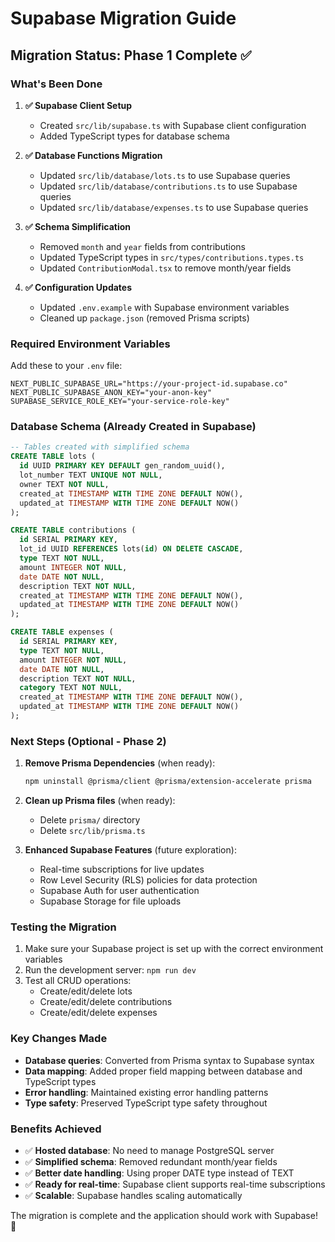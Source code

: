 # Supabase Migration Guide

## Migration Status: Phase 1 Complete ✅

### What's Been Done

1. **✅ Supabase Client Setup**

   - Created `src/lib/supabase.ts` with Supabase client configuration
   - Added TypeScript types for database schema

2. **✅ Database Functions Migration**

   - Updated `src/lib/database/lots.ts` to use Supabase queries
   - Updated `src/lib/database/contributions.ts` to use Supabase queries
   - Updated `src/lib/database/expenses.ts` to use Supabase queries

3. **✅ Schema Simplification**

   - Removed `month` and `year` fields from contributions
   - Updated TypeScript types in `src/types/contributions.types.ts`
   - Updated `ContributionModal.tsx` to remove month/year fields

4. **✅ Configuration Updates**
   - Updated `.env.example` with Supabase environment variables
   - Cleaned up `package.json` (removed Prisma scripts)

### Required Environment Variables

Add these to your `.env` file:

```env
NEXT_PUBLIC_SUPABASE_URL="https://your-project-id.supabase.co"
NEXT_PUBLIC_SUPABASE_ANON_KEY="your-anon-key"
SUPABASE_SERVICE_ROLE_KEY="your-service-role-key"
```

### Database Schema (Already Created in Supabase)

```sql
-- Tables created with simplified schema
CREATE TABLE lots (
  id UUID PRIMARY KEY DEFAULT gen_random_uuid(),
  lot_number TEXT UNIQUE NOT NULL,
  owner TEXT NOT NULL,
  created_at TIMESTAMP WITH TIME ZONE DEFAULT NOW(),
  updated_at TIMESTAMP WITH TIME ZONE DEFAULT NOW()
);

CREATE TABLE contributions (
  id SERIAL PRIMARY KEY,
  lot_id UUID REFERENCES lots(id) ON DELETE CASCADE,
  type TEXT NOT NULL,
  amount INTEGER NOT NULL,
  date DATE NOT NULL,
  description TEXT NOT NULL,
  created_at TIMESTAMP WITH TIME ZONE DEFAULT NOW(),
  updated_at TIMESTAMP WITH TIME ZONE DEFAULT NOW()
);

CREATE TABLE expenses (
  id SERIAL PRIMARY KEY,
  type TEXT NOT NULL,
  amount INTEGER NOT NULL,
  date DATE NOT NULL,
  description TEXT NOT NULL,
  category TEXT NOT NULL,
  created_at TIMESTAMP WITH TIME ZONE DEFAULT NOW(),
  updated_at TIMESTAMP WITH TIME ZONE DEFAULT NOW()
);
```

### Next Steps (Optional - Phase 2)

1. **Remove Prisma Dependencies** (when ready):

   ```bash
   npm uninstall @prisma/client @prisma/extension-accelerate prisma
   ```

2. **Clean up Prisma files** (when ready):

   - Delete `prisma/` directory
   - Delete `src/lib/prisma.ts`

3. **Enhanced Supabase Features** (future exploration):
   - Real-time subscriptions for live updates
   - Row Level Security (RLS) policies for data protection
   - Supabase Auth for user authentication
   - Supabase Storage for file uploads

### Testing the Migration

1. Make sure your Supabase project is set up with the correct environment variables
2. Run the development server: `npm run dev`
3. Test all CRUD operations:
   - Create/edit/delete lots
   - Create/edit/delete contributions
   - Create/edit/delete expenses

### Key Changes Made

- **Database queries**: Converted from Prisma syntax to Supabase syntax
- **Data mapping**: Added proper field mapping between database and TypeScript types
- **Error handling**: Maintained existing error handling patterns
- **Type safety**: Preserved TypeScript type safety throughout

### Benefits Achieved

- ✅ **Hosted database**: No need to manage PostgreSQL server
- ✅ **Simplified schema**: Removed redundant month/year fields
- ✅ **Better date handling**: Using proper DATE type instead of TEXT
- ✅ **Ready for real-time**: Supabase client supports real-time subscriptions
- ✅ **Scalable**: Supabase handles scaling automatically

The migration is complete and the application should work with Supabase! 🎉
